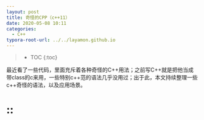 ```yaml
---
layout: post
title: 奇怪的CPP（c++11）
date: 2020-05-08 10:11
categories:
  - C++
typora-root-url: ../../layamon.github.io
---
```

> * TOC
{:toc}

最近看了一些代码，里面充斥着各种奇怪的C++用法；之前写C++就是把他当成带class的c来用，一些特别c++范的语法几乎没用过；出于此，本文持续整理一些c++奇怪的语法，以及应用场景。

# ::

